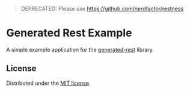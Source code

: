 > DEPRECATED: Please use https://github.com/nerdfactor/restness


# Generated Rest Example
A simple example application for the [generated-rest](https://github.com/nerdfactor/Generated-Rest) library.

## License

Distributed under the [MIT license](LICENSE.md).
